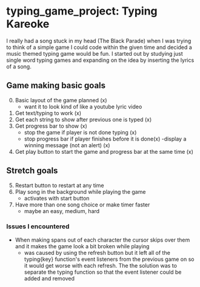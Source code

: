 # typing_game_project: Typing Kareoke
I really had a song stuck in my head (The Black Parade) when I was trying to think of a simple game I could code within the given time and decided a music themed typing game would be fun. I started out by studying just single word typing games and expanding on the idea by inserting the lyrics of a song. 

## Game making basic goals
0. Basic layout of the game planned (x)
    - want it to look kind of like a youtube lyric video 
1. Get text/typing to work (x)
2. Get each string to show after previous one is typed (x)
3. Get progress bar to show (x)
    - stop the game if player is not done typing (x)
    - stop progress bar if player finishes before it is done(x)
        -display a winning message (not an alert) (x)
4. Get play button to start the game and progress bar at the same time (x)


## Stretch goals
5. Restart button to restart at any time
6. Play song in the background while playing the game
    - activates with start button
7. Have more than one song choice or make timer faster
    - maybe an easy, medium, hard

### Issues I encountered
- When making spans out of each character the cursor skips over them
    and it makes the game look a bit broken while playing
    - was caused by using the refresh button but it left all of the typing{key} function's event listeners from the previous game on so it would get worse with each refresh. The the solution was to separate the typing function so that the event listener could be added and removed

